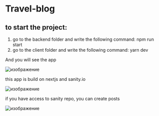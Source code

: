 # Travel-blog

## to start the project:

1) go to the backend folder and write the following command: npm run start
2) go to the client folder and write the following command: yarn dev

And you will see the app

![изображение](https://user-images.githubusercontent.com/69147255/215973466-a7755b9f-1427-4207-ba56-91da2c18fe51.png)

this app is build on nextjs and sanity.io 

![изображение](https://user-images.githubusercontent.com/69147255/215974061-9cf53f60-6d45-4e93-9f86-365c0497fbb0.png)

if you have access to sanity repo, you can create posts

![изображение](https://user-images.githubusercontent.com/69147255/215973732-f5e0daf2-1d8c-4233-bb98-6873e3d3b93e.png)


